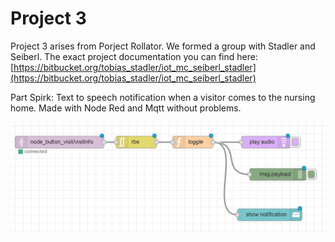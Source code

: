 # Project 3
Project 3 arises from Porject Rollator. We formed a group with Stadler and Seiberl. 
The exact project documentation you can find here: [https://bitbucket.org/tobias_stadler/iot_mc_seiberl_stadler](https://bitbucket.org/tobias_stadler/iot_mc_seiberl_stadler)

Part Spirk: Text to speech notification when a visitor comes to the nursing home. Made with Node Red and Mqtt without problems. 

<img src="node-red-jakob.PNG"
     alt="node-red"
     style="float: left; margin-right: 10px;" />
